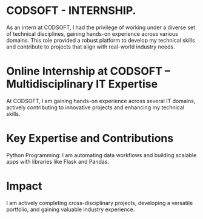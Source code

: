 # CODSOFT - INTERNSHIP.
As an intern at CODSOFT, I had the privilege of working under a diverse set of technical disciplines, gaining hands-on experience across various domains. This role provided a robust platform to develop my technical skills and contribute to projects that align with real-world industry needs.

# Online Internship at CODSOFT – Multidisciplinary IT Expertise

At CODSOFT, I am gaining hands-on experience across several IT domains, actively contributing to innovative projects and enhancing my technical skills.

# Key Expertise and Contributions
Python Programming: I am automating data workflows and building scalable apps with libraries like Flask and Pandas.
# Impact
I am actively completing cross-disciplinary projects, developing a versatile portfolio, and gaining valuable industry experience.
